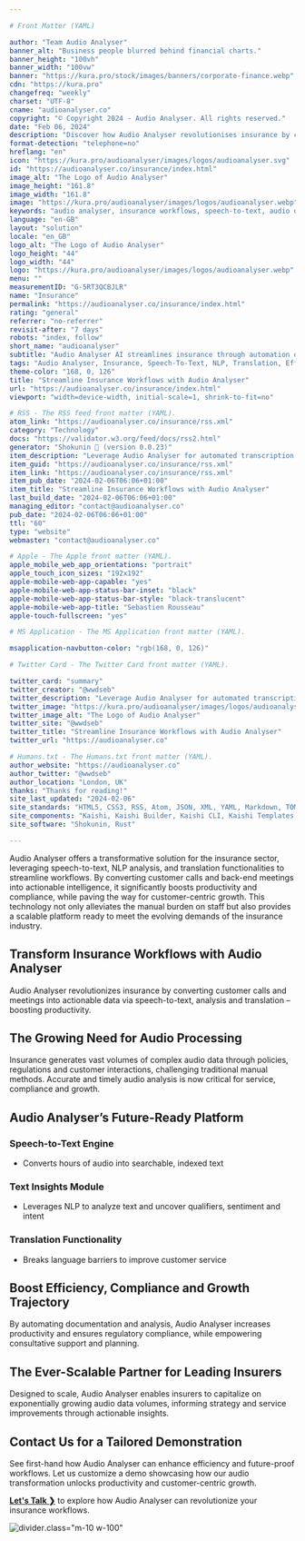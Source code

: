 ```yaml
---

# Front Matter (YAML)

author: "Team Audio Analyser"
banner_alt: "Business people blurred behind financial charts."
banner_height: "100vh"
banner_width: "100vw"
banner: "https://kura.pro/stock/images/banners/corporate-finance.webp"
cdn: "https://kura.pro"
changefreq: "weekly"
charset: "UTF-8"
cname: "audioanalyser.co"
copyright: "© Copyright 2024 - Audio Analyser. All rights reserved."
date: "Feb 06, 2024"
description: "Discover how Audio Analyser revolutionises insurance by converting audio to text, offering in-depth analysis and translation, thereby boosting efficiency."
format-detection: "telephone=no"
hreflang: "en"
icon: "https://kura.pro/audioanalyser/images/logos/audioanalyser.svg"
id: "https://audioanalyser.co/insurance/index.html"
image_alt: "The Logo of Audio Analyser"
image_height: "161.8"
image_width: "161.8"
image: "https://kura.pro/audioanalyser/images/logos/audioanalyser.webp"
keywords: "audio analyser, insurance workflows, speech-to-text, audio data processing, customer service, compliance, productivity, NLP analysis, insurance technology, translation functionality"
language: "en-GB"
layout: "solution"
locale: "en_GB"
logo_alt: "The Logo of Audio Analyser"
logo_height: "44"
logo_width: "44"
logo: "https://kura.pro/audioanalyser/images/logos/audioanalyser.webp"
menu: ""
measurementID: "G-5RT3QCBJLR"
name: "Insurance"
permalink: "https://audioanalyser.co/insurance/index.html"
rating: "general"
referrer: "no-referrer"
revisit-after: "7 days"
robots: "index, follow"
short_name: "audioanalyser"
subtitle: "Audio Analyser AI streamlines insurance through automation of speech-to-text and analysis for productivity."
tags: "Audio Analyser, Insurance, Speech-To-Text, NLP, Translation, Efficiency, Compliance, Productivity, Technology, Customer Service"
theme-color: "168, 0, 126"
title: "Streamline Insurance Workflows with Audio Analyser"
url: "https://audioanalyser.co/insurance/index.html"
viewport: "width=device-width, initial-scale=1, shrink-to-fit=no"

# RSS - The RSS feed front matter (YAML).
atom_link: "https://audioanalyser.co/insurance/rss.xml"
category: "Technology"
docs: "https://validator.w3.org/feed/docs/rss2.html"
generator: "Shokunin 🦀 (version 0.0.23)"
item_description: "Leverage Audio Analyser for automated transcription & analysis in accounting. Maximize efficiency and financial visibility as you scale"
item_guid: "https://audioanalyser.co/insurance/rss.xml"
item_link: "https://audioanalyser.co/insurance/rss.xml"
item_pub_date: "2024-02-06T06:06+01:00"
item_title: "Streamline Insurance Workflows with Audio Analyser"
last_build_date: "2024-02-06T06:06+01:00"
managing_editor: "contact@audioanalyser.co"
pub_date: "2024-02-06T06:06+01:00"
ttl: "60"
type: "website"
webmaster: "contact@audioanalyser.co"

# Apple - The Apple front matter (YAML).
apple_mobile_web_app_orientations: "portrait"
apple_touch_icon_sizes: "192x192"
apple-mobile-web-app-capable: "yes"
apple-mobile-web-app-status-bar-inset: "black"
apple-mobile-web-app-status-bar-style: "black-translucent"
apple-mobile-web-app-title: "Sebastien Rousseau"
apple-touch-fullscreen: "yes"

# MS Application - The MS Application front matter (YAML).

msapplication-navbutton-color: "rgb(168, 0, 126)"

# Twitter Card - The Twitter Card front matter (YAML).

twitter_card: "summary"
twitter_creator: "@wwdseb"
twitter_description: "Leverage Audio Analyser for automated transcription & analysis in accounting. Maximize efficiency and financial visibility as you scale"
twitter_image: "https://kura.pro/audioanalyser/images/logos/audioanalyser.webp"
twitter_image_alt: "The Logo of Audio Analyser"
twitter_site: "@wwdseb"
twitter_title: "Streamline Insurance Workflows with Audio Analyser"
twitter_url: "https://audioanalyser.co"

# Humans.txt - The Humans.txt front matter (YAML).
author_website: "https://audioanalyser.co"
author_twitter: "@wwdseb"
author_location: "London, UK"
thanks: "Thanks for reading!"
site_last_updated: "2024-02-06"
site_standards: "HTML5, CSS3, RSS, Atom, JSON, XML, YAML, Markdown, TOML"
site_components: "Kaishi, Kaishi Builder, Kaishi CLI, Kaishi Templates, Kaishi Themes"
site_software: "Shokunin, Rust"

---
```


Audio Analyser offers a transformative solution for the insurance sector, leveraging speech-to-text, NLP analysis, and translation functionalities to streamline workflows. By converting customer calls and back-end meetings into actionable intelligence, it significantly boosts productivity and compliance, while paving the way for customer-centric growth. This technology not only alleviates the manual burden on staff but also provides a scalable platform ready to meet the evolving demands of the insurance industry.

## Transform Insurance Workflows with Audio Analyser

Audio Analyser revolutionizes insurance by converting customer calls and meetings into actionable data via speech-to-text, analysis and translation – boosting productivity.

## The Growing Need for Audio Processing

Insurance generates vast volumes of complex audio data through policies, regulations and customer interactions, challenging traditional manual methods. Accurate and timely audio analysis is now critical for service, compliance and growth.

## Audio Analyser’s Future-Ready Platform

### Speech-to-Text Engine

- Converts hours of audio into searchable, indexed text

### Text Insights Module

- Leverages NLP to analyze text and uncover qualifiers, sentiment and intent

### Translation Functionality

- Breaks language barriers to improve customer service

## Boost Efficiency, Compliance and Growth Trajectory

By automating documentation and analysis, Audio Analyser increases productivity and ensures regulatory compliance, while empowering consultative support and planning.

## The Ever-Scalable Partner for Leading Insurers

Designed to scale, Audio Analyser enables insurers to capitalize on exponentially growing audio data volumes, informing strategy and service improvements through actionable insights.

## Contact Us for a Tailored Demonstration

See first-hand how Audio Analyser can enhance efficiency and future-proof workflows. Let us customize a demo showcasing how our audio transformation unlocks productivity and customer-centric growth.

[**Let's Talk ❯**](/contact/index.html) to explore how Audio Analyser can revolutionize your insurance workflows.

![divider][divider].class=\"m-10 w-100\"

[divider]: https://kura.pro/common/images/elements/divider.svg "Divider"
